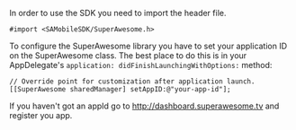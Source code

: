 In order to use the SDK you need to import the header file.
```	
#import <SAMobileSDK/SuperAwesome.h>
```

To configure the SuperAwesome library you have to set your application ID on the SuperAwesome class. The best place to do this is in your AppDelegate's `application: didFinishLaunchingWithOptions:` method:
```
// Override point for customization after application launch.
[[SuperAwesome sharedManager] setAppID:@"your-app-id"];
```
If you haven't got an appId go to http://dashboard.superawesome.tv and register you app.

